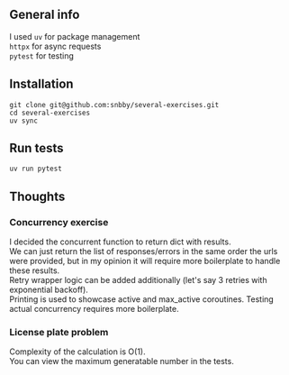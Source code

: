 ## General info
I used `uv` for package management  
`httpx` for async requests  
`pytest` for testing 


## Installation
```
git clone git@github.com:snbby/several-exercises.git
cd several-exercises
uv sync
```

## Run tests
```
uv run pytest
```

## Thoughts
### Concurrency exercise
I decided the concurrent function to return dict with results.  
We can just return the list of responses/errors in the same order the urls were provided, but in my opinion it will require more boilerplate to handle these results.  
Retry wrapper logic can be added additionally (let's say 3 retries with exponential backoff).  
Printing is used to showcase active and max_active coroutines. Testing actual concurrency requires more boilerplate.  


### License plate problem
Complexity of the calculation is O(1).  
You can view the maximum generatable number in the tests.